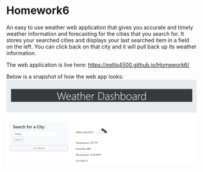 # Homework6

An easy to use weather web application that gives you accurate and timely weather information and forecasting for the cities that you search for. It stores your searched cities and displays your last searched item in a field on the left. You can click back on that city and it will pull back up its weather information.

The web application is live here:
https://eellis4500.github.io/Homework6/

Below is a snapshot of how the web app looks:
![](assets/Images/dashboard%20with%20searches.jpg)

